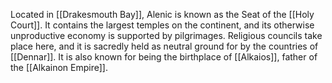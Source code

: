 Located in [[Drakesmouth Bay]], Alenic is known as the Seat of the [[Holy Court]]. It contains the largest temples on the continent, and its otherwise unproductive economy is supported by pilgrimages. Religious councils take place here, and it is sacredly held as neutral ground for by the countries of [[Dennar]]. It is also known for being the birthplace of [[Alkaios]], father of the [[Alkainon Empire]].